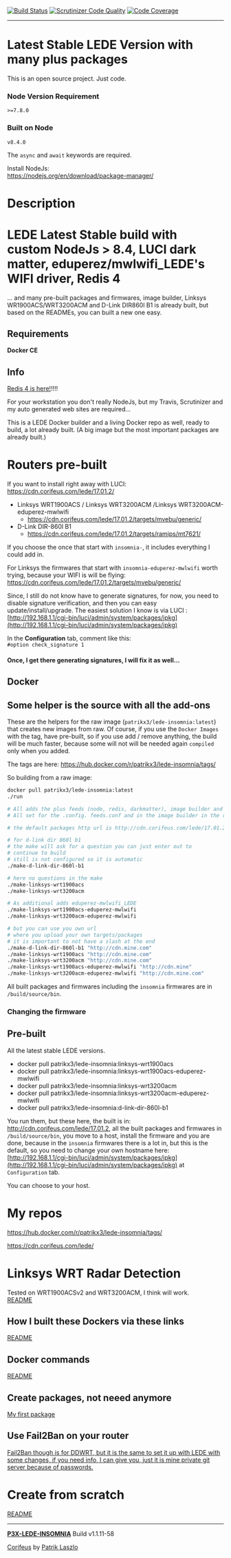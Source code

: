 [//]: #@corifeus-header

  [![Build Status](https://travis-ci.org/patrikx3/lede-insomnia.svg?branch=master)](https://travis-ci.org/patrikx3/lede-insomnia)  [![Scrutinizer Code Quality](https://scrutinizer-ci.com/g/patrikx3/lede-insomnia/badges/quality-score.png?b=master)](https://scrutinizer-ci.com/g/patrikx3/lede-insomnia/?branch=master)  [![Code Coverage](https://scrutinizer-ci.com/g/patrikx3/lede-insomnia/badges/coverage.png?b=master)](https://scrutinizer-ci.com/g/patrikx3/lede-insomnia/?branch=master) 

---

 
# Latest Stable LEDE Version with many plus packages

This is an open source project. Just code.

### Node Version Requirement 
``` 
>=7.8.0 
```  
   
### Built on Node 
``` 
v8.4.0
```   
   
The ```async``` and ```await``` keywords are required.

Install NodeJs:    
https://nodejs.org/en/download/package-manager/    

# Description  

                        
[//]: #@corifeus-header:end

# LEDE Latest Stable build with custom NodeJs > 8.4, LUCI dark matter, eduperez/mwlwifi_LEDE's WIFI driver, Redis 4

... and many pre-built packages and firmwares, image builder, Linksys WR1900ACS/WRT3200ACM and D-Link DIR860l B1 is already built, but based on the READMEs, you can built a new one easy.  

## Requirements

**Docker CE**

## Info

[Redis 4 is here!](https://cdn.corifeus.com/lede/17.01.2/packages/arm_cortex-a9_vfpv3/redis/)!!!!

For your workstation you don't really NodeJs, but my Travis, Scrutinizer and my auto generated web sites are required...   
   
This is a LEDE Docker builder and a living Docker repo as well, ready to build, a lot already built.
(A big image but the most important packages are already built.)  

# Routers pre-built

If you want to install right away with LUCI:
https://cdn.corifeus.com/lede/17.01.2/

* Linksys WRT1900ACS / Linksys WRT3200ACM /Linksys WRT3200ACM-eduperez-mwlwifi
  * https://cdn.corifeus.com/lede/17.01.2/targets/mvebu/generic/
* D-Link DIR-860l B1
  * https://cdn.corifeus.com/lede/17.01.2/targets/ramips/mt7621/

If you choose the once that start with ```insomnia-```, it includes everything I could add in.


For Linksys the firmwares that start with ```insomnia-eduperez-mwlwifi``` worth trying, because your WIFI is will be flying:
https://cdn.corifeus.com/lede/17.01.2/targets/mvebu/generic/

Since, I still do not know have to generate signatures, for now, you need to disable signature verification, and then you can easy update/install/upgrade. The easiest solution I know is via LUCI :  
[http://192.168.1.1/cgi-bin/luci/admin/system/packages/ipkg](http://192.168.1.1/cgi-bin/luci/admin/system/packages/ipkg)    
  
In the **Configuration** tab, comment like this:  
```#option check_signature 1```
  
#### Once, I get there generating signatures, I will fix it as well...

## Docker

## Some helper is the source with all the add-ons
These are the helpers for the raw image (```patrikx3/lede-insomnia:latest```) that creates new images from raw. Of course, if you use the ```Docker Images``` with the tag, have pre-built, so if you use add / remove anything, the build will be much faster, because some will not will be needed again ```compiled``` only when you added.  

The tags are here:
https://hub.docker.com/r/patrikx3/lede-insomnia/tags/  
    
So building from a raw image:
```bash
docker pull patrikx3/lede-insomnia:latest
./run

# All adds the plus feeds (node, redis, darkmatter), image builder and node, redis 4, fixes Apache builder
# All set for the .config. feeds.conf and in the image builder in the repositories.confg

# the default packages http url is http://cdn.corifeus.com/lede/17.01.2

# for d-link dir 860l b1
# the make will ask for a question you can just enter out to 
# continue to build
# still is not configured so it is automatic
./make-d-link-dir-860l-b1

# here no questions in the make
./make-linksys-wrt1900acs
./make-linksys-wrt3200acm

# As additional adds eduperez-mwlwifi_LEDE
./make-linksys-wrt1900acs-eduperez-mwlwifi
./make-linksys-wrt3200acm-eduperez-mwlwifi

# but you can use you own url
# where you upload your own targets/packages
# it is important to not have a slash at the end 
./make-d-link-dir-860l-b1 "http://cdn.mine.com"
./make-linksys-wrt1900acs "http://cdn.mine.com"
./make-linksys-wrt3200acm "http://cdn.mine.com"
./make-linksys-wrt1900acs-eduperez-mwlwifi "http://cdn.mine"  
./make-linksys-wrt3200acm-eduperez-mwlwifi "http://cdn.mine.com"
```

All built packages and firmwares including the ```insomnia``` firmwares are in ```/build/source/bin```. 

### Changing the firmware 

## Pre-built

All the latest stable LEDE versions.

* docker pull patrikx3/lede-insomnia:linksys-wrt1900acs
* docker pull patrikx3/lede-insomnia:linksys-wrt1900acs-eduperez-mwlwifi
* docker pull patrikx3/lede-insomnia:linksys-wrt3200acm
* docker pull patrikx3/lede-insomnia:linksys-wrt3200acm-eduperez-mwlwifi
* docker pull patrikx3/lede-insomnia:d-link-dir-860l-b1

You run them, but these here, the built is in: http://cdn.corifeus.com/lede/17.01.2, all the built packages and firmwares in ```/build/source/bin```, you move to a host, install the firmware and you are done, because in the ```insomnia``` firmwares there is a lot in, but this is the default, so you need to change your own hostname here:
[http://192.168.1.1/cgi-bin/luci/admin/system/packages/ipkg](http://192.168.1.1/cgi-bin/luci/admin/system/packages/ipkg) at ```Configuration``` tab.

You can choose to your host.  

# My repos    
   
https://hub.docker.com/r/patrikx3/lede-insomnia/tags/

https://cdn.corifeus.com/lede/  

# Linksys WRT Radar Detection
Tested on WRT1900ACSv2 and WRT3200ACM, I think will work.  
[README](linksys-wrt-radar-detection.md)

## How I built these Dockers via these links
[README](links-i-used.md)

## Docker commands
[README](docker-commands.md)

## Create packages, not neeed anymore
[My first package](create-package.md)

## Use Fail2Ban on your router
[Fail2Ban though is for DDWRT, but it is the same to set it up with LEDE with some changes, if you need info, I can give you, just it is mine private git server because of passwords.](fail2ban.md)


# Create from scratch
[README](create-from-scratch.md)


[//]: #@corifeus-footer

---

[**P3X-LEDE-INSOMNIA**](https://pages.corifeus.com/lede-insomnia) Build v1.1.11-58

[Corifeus](http://www.corifeus.com) by [Patrik Laszlo](http://patrikx3.com)

[//]: #@corifeus-footer:end